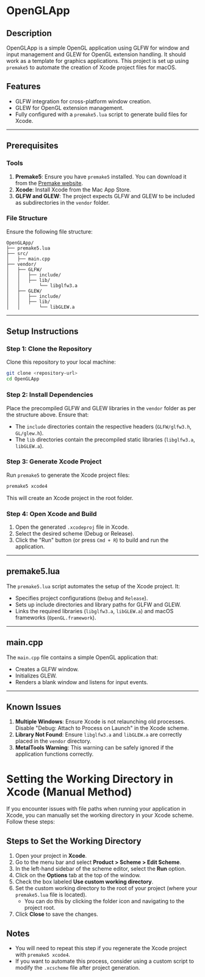 # OpenGLApp

## Description
OpenGLApp is a simple OpenGL application using GLFW for window and input management and GLEW for OpenGL extension handling. It should work as a template for graphics applications. This project is set up using `premake5` to automate the creation of Xcode project files for macOS.

## Features
- GLFW integration for cross-platform window creation.
- GLEW for OpenGL extension management.
- Fully configured with a `premake5.lua` script to generate build files for Xcode.

---

## Prerequisites

### Tools
1. **Premake5**: Ensure you have `premake5` installed. You can download it from the [Premake website](https://premake.github.io/).
2. **Xcode**: Install Xcode from the Mac App Store.
3. **GLFW and GLEW**: The project expects GLFW and GLEW to be included as subdirectories in the `vendor` folder.

### File Structure
Ensure the following file structure:
```
OpenGLApp/
├── premake5.lua
├── src/
│   ├── main.cpp
├── vendor/
│   ├── GLFW/
│   │   ├── include/
│   │   ├── lib/
│   │       └── libglfw3.a
│   ├── GLEW/
│   │   ├── include/
│   │   ├── lib/
│   │       └── libGLEW.a
```

---

## Setup Instructions

### Step 1: Clone the Repository
Clone this repository to your local machine:
```bash
git clone <repository-url>
cd OpenGLApp
```

### Step 2: Install Dependencies
Place the precompiled GLFW and GLEW libraries in the `vendor` folder as per the structure above. Ensure that:
- The `include` directories contain the respective headers (`GLFW/glfw3.h`, `GL/glew.h`).
- The `lib` directories contain the precompiled static libraries (`libglfw3.a`, `libGLEW.a`).

### Step 3: Generate Xcode Project
Run `premake5` to generate the Xcode project files:
```bash
premake5 xcode4
```
This will create an Xcode project in the root folder.

### Step 4: Open Xcode and Build
1. Open the generated `.xcodeproj` file in Xcode.
2. Select the desired scheme (Debug or Release).
3. Click the "Run" button (or press `Cmd + R`) to build and run the application.

---

## premake5.lua
The `premake5.lua` script automates the setup of the Xcode project. It:
- Specifies project configurations (`Debug` and `Release`).
- Sets up include directories and library paths for GLFW and GLEW.
- Links the required libraries (`libglfw3.a`, `libGLEW.a`) and macOS frameworks (`OpenGL.framework`).

---

## main.cpp
The `main.cpp` file contains a simple OpenGL application that:
- Creates a GLFW window.
- Initializes GLEW.
- Renders a blank window and listens for input events.

---

## Known Issues
1. **Multiple Windows**: Ensure Xcode is not relaunching old processes. Disable "Debug: Attach to Process on Launch" in the Xcode scheme.
2. **Library Not Found**: Ensure `libglfw3.a` and `libGLEW.a` are correctly placed in the `vendor` directory.
3. **MetalTools Warning**: This warning can be safely ignored if the application functions correctly.


# Setting the Working Directory in Xcode (Manual Method)

If you encounter issues with file paths when running your application in Xcode, you can manually set the working directory in your Xcode scheme. Follow these steps:

## Steps to Set the Working Directory

1. Open your project in **Xcode**.
2. Go to the menu bar and select **Product > Scheme > Edit Scheme**.
3. In the left-hand sidebar of the scheme editor, select the **Run** option.
4. Click on the **Options** tab at the top of the window.
5. Check the box labeled **Use custom working directory**.
6. Set the custom working directory to the root of your project (where your `premake5.lua` file is located). 
   - You can do this by clicking the folder icon and navigating to the project root.
7. Click **Close** to save the changes.

## Notes
- You will need to repeat this step if you regenerate the Xcode project with `premake5 xcode4`.
- If you want to automate this process, consider using a custom script to modify the `.xcscheme` file after project generation.
